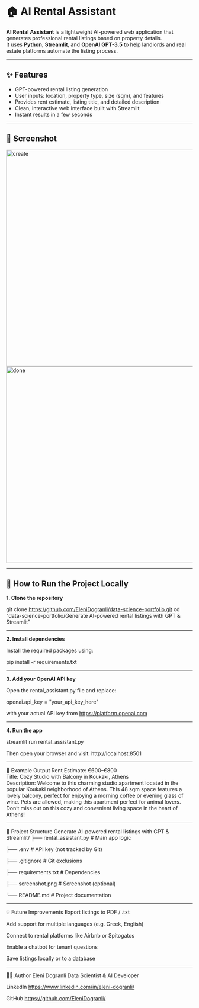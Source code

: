 # 🏠 AI Rental Assistant

**AI Rental Assistant** is a lightweight AI-powered web application that generates professional rental listings based on property details.  
It uses **Python**, **Streamlit**, and **OpenAI GPT-3.5** to help landlords and real estate platforms automate the listing process.

---

## ✨ Features

- GPT-powered rental listing generation  
- User inputs: location, property type, size (sqm), and features  
- Provides rent estimate, listing title, and detailed description  
- Clean, interactive web interface built with Streamlit  
- Instant results in a few seconds  

---

## 📸 Screenshot

<img width="834" height="585" alt="create" src="https://github.com/user-attachments/assets/a30bb1f0-6c6e-483c-a41e-b39a51c16058" />
<img width="764" height="531" alt="done" src="https://github.com/user-attachments/assets/73dea98e-ed53-47b0-9d01-05361a30e4d2" />

---

## 🚀 How to Run the Project Locally

**1. Clone the repository**

git clone https://github.com/EleniDogranli/data-science-portfolio.git
cd "data-science-portfolio/Generate AI-powered rental listings with GPT & Streamlit"

---

**2. Install dependencies**

Install the required packages using:

pip install -r requirements.txt

---

**3. Add your OpenAI API key**

Open the rental_assistant.py file and replace:

openai.api_key = "your_api_key_here"

with your actual API key from https://platform.openai.com

---

**4. Run the app**

streamlit run rental_assistant.py


Then open your browser and visit: http://localhost:8501

---


💬 Example Output
Rent Estimate: €600–€800  
Title: Cozy Studio with Balcony in Koukaki, Athens  
Description: Welcome to this charming studio apartment located in the popular Koukaki neighborhood of Athens. This 48 sqm space features a lovely balcony, perfect for enjoying a morning coffee or evening glass of wine. Pets are allowed, making this apartment perfect for animal lovers. Don’t miss out on this cozy and convenient living space in the heart of Athens!

---

📁 Project Structure
Generate AI-powered rental listings with GPT & Streamlit/
├── rental_assistant.py     # Main app logic

├── .env                    # API key (not tracked by Git)

├── .gitignore              # Git exclusions

├── requirements.txt        # Dependencies

├── screenshot.png          # Screenshot (optional)

└── README.md               # Project documentation

---

💡 Future Improvements
Export listings to PDF / .txt

Add support for multiple languages (e.g. Greek, English)

Connect to rental platforms like Airbnb or Spitogatos

Enable a chatbot for tenant questions

Save listings locally or to a database

---

👩‍💻 Author
Eleni Dogranli
Data Scientist & AI Developer

LinkedIn https://www.linkedin.com/in/eleni-dogranli/

GitHub https://github.com/EleniDogranli/



